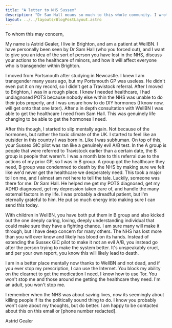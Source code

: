 ```yaml
---
title: "A letter to NHS Sussex"
description: "Dr Sam Hall means so much to this whole community. I wrote a letter about what WellBN."
layout: ../../layouts/BlogPostLayout.astro
---
```


To whom this may concern,

My name is Astrid Gealer, I live in Brighton, and am a patient at WellBN. I have personally been seen by Dr Sam Hall (who you forced out), and I want to give you an idea of the sort of person you have lost in the NHS, discuss your actions to the healthcare of minors, and how it will affect everyone who is transgender within Brighton.

I moved from Portsmouth after studying in Newcastle. I knew I am transgender many years ago, but my Portsmouth GP was useless. He didn't even put it on my record, so I didn't get a Travistock referral. After I moved to Brighton, I was in a rough place. I knew I needed healthcare, I had undiagnosed POTS because nobody else within the NHS was unable to do their jobs properly, and I was unsure how to do DIY hormones (I know now, will get onto that one later). After a in depth consultation with WellBN I was able to get the healthcare I need from Sam Hall. This was genuinely life changing to be able to get the hormones I need. 

After this though, I started to slip mentally again. Not because of the hormones, but rather the toxic climate of the UK. I started to feel like an outsider in this country I was born in. Like I was subhuman. On top of this, your Sussex GIC pilot was ran like a genuinely evil A/B test. In the A group is people that were referred to Travistock earlier than a certain date, the B group is people that weren't. I was a month late to this referral due to the actions of my prior GP, so I was in B group. A group got the healthcare they need, B group was condemned to death by the NHS by making sure we felt like we'd never get the healthcare we desperately need. This took a major toll on me, and I almost am not here to tell the tale. Luckily, someone was there for me: Dr Sam Hall. He helped me get my POTS diagnosed, get my ADHD diagnosed, get my depression taken care of, and handle the many external factors in my life. I was probably a dreadful patient, but I'm eternally grateful to him. He put so much energy into making sure I can send this today.

With children in WellBN, you have both put them in B group and also kicked out the one deeply caring, loving, deeply understanding individual that could make sure they have a fighting chance. I am sure many will make it through, but I have deep concern for many others. The NHS has lost more than you will ever know and likely has blood on its hands. Instead of extending the Sussex GIC pilot to make it not an evil A/B, you instead go after the person trying to make the system better. It's unspeakably cruel, and per your own report, you know this will likely lead to death.

I am in a better place mentally now thanks to WellBN and not dead, and if you ever stop my prescription, I can use the Internet. You block my ability on the clearnet to get the medication I need, I know how to use Tor. You won't stop me and those around me getting the healthcare they 
need. I'm an adult, you won't stop me.

I remember when the NHS was about saving lives, now its seemingly about killing people if its the politically sound thing to do. I know you probably won't care about my thoughts, but do better. I am happy to be contacted about this on this email or [phone number redacted].

Astrid Gealer
